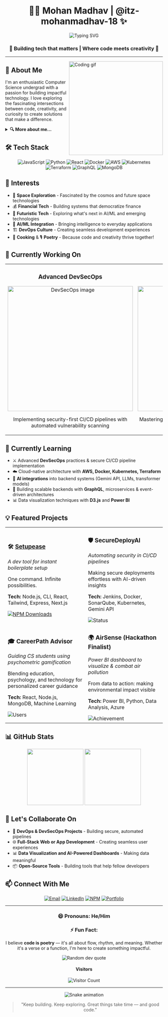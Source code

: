 # <div align="center">👨‍💻 Mohan Madhav | @itz-mohanmadhav-18 ✨</div>

<div align="center">
  <img src="https://readme-typing-svg.herokuapp.com?font=Fira+Code&size=32&duration=3000&pause=1000&color=2E9EF7&center=true&vCenter=true&width=600&lines=Full-Stack+Developer;DevSecOps+Enthusiast;AI+Explorer;Creative+Coder" alt="Typing SVG" />
</div>

<div align="center">
  <h3>🚀 Building tech that matters | Where code meets creativity 💭</h3>
</div>

---

<img align="right" width="300" src="https://media.giphy.com/media/qgQUggAC3Pfv687qPC/giphy.gif" alt="Coding gif" />

## 🌟 About Me
I'm an enthusiastic Computer Science undergrad with a passion for building impactful technology. I love exploring the fascinating intersections between code, creativity, and curiosity to create solutions that make a difference.

<details>
<summary><b>🔍 More about me...</b></summary>
<br>
When I'm not coding, you'll find me stargazing, writing poetry, or experimenting with new recipes. I believe the best innovations happen when we blend technical expertise with creative thinking!
</details>

## 🛠️ Tech Stack
<div align="center">

![JavaScript](https://img.shields.io/badge/-JavaScript-F7DF1E?style=for-the-badge&logo=javascript&logoColor=black)
![Python](https://img.shields.io/badge/-Python-3776AB?style=for-the-badge&logo=python&logoColor=white)
![React](https://img.shields.io/badge/-React-61DAFB?style=for-the-badge&logo=react&logoColor=black)
![Docker](https://img.shields.io/badge/-Docker-2496ED?style=for-the-badge&logo=docker&logoColor=white)
![AWS](https://img.shields.io/badge/-AWS-232F3E?style=for-the-badge&logo=amazon-aws&logoColor=white)
![Kubernetes](https://img.shields.io/badge/-Kubernetes-326CE5?style=for-the-badge&logo=kubernetes&logoColor=white)
![Terraform](https://img.shields.io/badge/-Terraform-7B42BC?style=for-the-badge&logo=terraform&logoColor=white)
![GraphQL](https://img.shields.io/badge/-GraphQL-E10098?style=for-the-badge&logo=graphql&logoColor=white)
![MongoDB](https://img.shields.io/badge/-MongoDB-47A248?style=for-the-badge&logo=mongodb&logoColor=white)

</div>

## 👀 Interests 
- 🌌 **Space Exploration** - Fascinated by the cosmos and future space technologies
- 💰 **Financial Tech** - Building systems that democratize finance
- 🤖 **Futuristic Tech** - Exploring what's next in AI/ML and emerging technologies
- 🧠 **AI/ML Integration** - Bringing intelligence to everyday applications
- 🏗️ **DevOps Culture** - Creating seamless development experiences
- 🍳 **Cooking** & 🎙️ **Poetry** - Because code and creativity thrive together!

## 🔭 Currently Working On
<table>
  <tr>
    <td width="50%">
      <h3 align="center">Advanced DevSecOps</h3>
      <div align="center">
        <a href="#" target="_blank"><img src="https://miro.medium.com/max/1400/1*tadYIkM2vkIoLsIUSR5vCg.png" width="400" alt="DevSecOps image"></a>
        <p>Implementing security-first CI/CD pipelines with automated vulnerability scanning</p>
      </div>
    </td>
    <td width="50%">
      <h3 align="center">Cloud Architecture</h3>
      <div align="center">
        <a href="#" target="_blank"><img src="https://cdn.dribbble.com/users/1233499/screenshots/6532842/1.gif" width="400" alt="Cloud Architecture gif"></a>
        <p>Mastering AWS, Docker, Kubernetes, and Terraform for scalable solutions</p>
      </div>
    </td>
  </tr>
</table>

## 🌱 Currently Learning
- ⚔️ Advanced **DevSecOps** practices & secure CI/CD pipeline implementation
- ☁️ Cloud-native architecture with **AWS, Docker, Kubernetes, Terraform**
- 🧠 **AI integrations** into backend systems (Gemini API, LLMs, transformer models)
- 🔄 Building scalable backends with **GraphQL**, microservices & event-driven architectures
- 📊 Data visualization techniques with **D3.js** and **Power BI**

## 💡 Featured Projects
<table>
  <tr>
    <td>
      <h3>🛠️ <a href="https://www.npmjs.com/package/setupease">Setupease</a></h3>
      <p><em>A dev tool for instant boilerplate setup</em></p>
      <p>One command. Infinite possibilities.</p>
      <p><strong>Tech:</strong> Node.js, CLI, React, Tailwind, Express, Next.js</p>
      <a href="https://www.npmjs.com/package/setupease"><img src="https://img.shields.io/npm/dt/setupease?style=flat-square&color=orange" alt="NPM Downloads"></a>
    </td>
    <td>
      <h3>🛡️ SecureDeployAI</h3>
      <p><em>Automating security in CI/CD pipelines</em></p>
      <p>Making secure deployments effortless with AI-driven insights</p>
      <p><strong>Tech:</strong> Jenkins, Docker, SonarQube, Kubernetes, Gemini API</p>
      <img src="https://img.shields.io/badge/Status-In%20Progress-yellow?style=flat-square" alt="Status">
    </td>
  </tr>
  <tr>
    <td>
      <h3>🎓 CareerPath Advisor</h3>
      <p><em>Guiding CS students using psychometric gamification</em></p>
      <p>Blending education, psychology, and technology for personalized career guidance</p>
      <p><strong>Tech:</strong> React, Node.js, MongoDB, Machine Learning</p>
      <img src="https://img.shields.io/badge/Users-500+-green?style=flat-square" alt="Users">
    </td>
    <td>
      <h3>🌍 AirSense (Hackathon Finalist)</h3>
      <p><em>Power BI dashboard to visualize & combat air pollution</em></p>
      <p>From data to action: making environmental impact visible</p>
      <p><strong>Tech:</strong> Power BI, Python, Data Analysis, Azure</p>
      <img src="https://img.shields.io/badge/Achievement-Hackathon%20Finalist-blue?style=flat-square" alt="Achievement">
    </td>
  </tr>
</table>

## 📊 GitHub Stats
<div align="center">
  <img height="180em" src="https://github-readme-stats.vercel.app/api?username=itz-mohanmadhav-18&show_icons=true&theme=tokyonight&include_all_commits=true&count_private=true"/>
  <img height="180em" src="https://github-readme-stats.vercel.app/api/top-langs/?username=itz-mohanmadhav-18&layout=compact&langs_count=7&theme=tokyonight"/>
</div>

## 🤝 Let's Collaborate On
- 🔐 **DevOps & DevSecOps Projects** - Building secure, automated pipelines
- 🌐 **Full-Stack Web or App Development** - Creating seamless user experiences
- 📊 **Data Visualization and AI-Powered Dashboards** - Making data meaningful
- 📦 **Open-Source Tools** - Building tools that help fellow developers

## 📫 Connect With Me
<div align="center">
  
[![Email](https://img.shields.io/badge/Email-mohanmadhav18@gmail.com-D14836?style=for-the-badge&logo=gmail&logoColor=white)](mailto:mohanmadhav18@gmail.com)
[![LinkedIn](https://img.shields.io/badge/LinkedIn-mohanmadhav-0077B5?style=for-the-badge&logo=linkedin&logoColor=white)](https://www.linkedin.com/in/mohanmadhav)
[![NPM](https://img.shields.io/badge/NPM-setupease-CB3837?style=for-the-badge&logo=npm&logoColor=white)](https://www.npmjs.com/package/setupease)
[![Portfolio](https://img.shields.io/badge/Portfolio-Coming_Soon-000000?style=for-the-badge&logo=About.me&logoColor=white)](javascript:void(0))

</div>

---

<div align="center">
  <h3>😄 Pronouns: He/Him</h3>
  <h3>⚡ Fun Fact:</h3>
  <p>I believe <strong>code is poetry</strong> — it's all about flow, rhythm, and meaning. Whether it's a verse or a function, I'm here to create something impactful.</p>

  <img src="https://quotes-github-readme.vercel.app/api?type=horizontal&theme=tokyonight" alt="Random dev quote" />
  
  <h4>Visitors</h4>
  <img src="https://profile-counter.glitch.me/{itz-mohanmadhav-18}/count.svg" alt="Visitor Count" />
</div>

---

<div align="center">
  <img src="https://github.com/itz-mohanmadhav-18/itz-mohanmadhav-18/blob/output/github-contribution-grid-snake.svg" alt="Snake animation" />
</div>

<div align="center">
  
  > "Keep building. Keep exploring. Great things take time — and good code."
  
</div>
